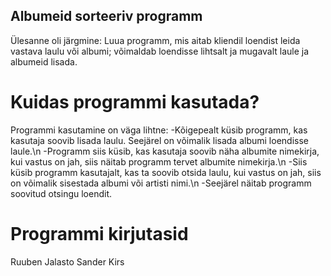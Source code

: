 ## Albumeid sorteeriv programm

Ülesanne oli järgmine: Luua programm, mis aitab kliendil loendist leida vastava laulu või albumi; võimaldab loendisse
lihtsalt ja mugavalt laule ja albumeid lisada.

# Kuidas programmi kasutada?

Programmi kasutamine on väga lihtne:
-Kõigepealt küsib programm, kas kasutaja soovib lisada laulu. Seejärel on võimalik lisada albumi loendisse laule.\n
-Programm siis küsib, kas kasutaja soovib näha albumite nimekirja, kui vastus on jah, siis näitab programm tervet albumite nimekirja.\n
-Siis küsib programm kasutajalt, kas ta soovib otsida laulu, kui vastus on jah, siis on võimalik sisestada albumi või artisti nimi.\n
-Seejärel näitab programm soovitud otsingu loendit.

# Programmi kirjutasid
Ruuben Jalasto
Sander Kirs
